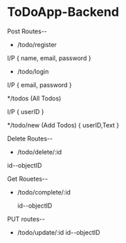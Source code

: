 # ToDoApp-Backend


Post Routes--  

 * /todo/register
   
  I/P 
   {
       name, email, password
   }
   

 * /todo/login
   
  I/P 
   {
      email, password
   }
   

  */todos   (All Todos)
  
   I/P 
     {
        userID
     }
     
  
  */todo/new  (Add Todos)
  {
    userID,Text
  }



Delete Routes--

*  /todo/delete/:id
  
  id--objectID



Get Rouetes--
* /todo/complete/:id
  
  id--objectID


PUT routes--
* /todo/update/:id
   id--objectID
                 
                 
                 
